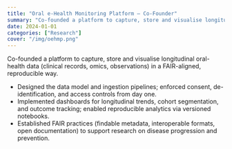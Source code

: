 ```yaml
---
title: "Oral e-Health Monitoring Platform — Co-Founder"
summary: "Co-founded a platform to capture, store and visualise longitudinal oral-health data (clinical records, omic data, observations) in a FAIR-aligned, reproducible way."
date: 2024-01-01
categories: ["Research"]
cover: "/img/oehmp.png"
---
```


Co-founded a platform to capture, store and visualise longitudinal oral-health data (clinical records, omics, observations) in a FAIR-aligned, reproducible way.

- Designed the data model and ingestion pipelines; enforced consent, de-identification, and access controls from day one.
- Implemented dashboards for longitudinal trends, cohort segmentation, and outcome tracking; enabled reproducible analytics via versioned notebooks.
- Established FAIR practices (findable metadata, interoperable formats, open documentation) to support research on disease progression and prevention.
